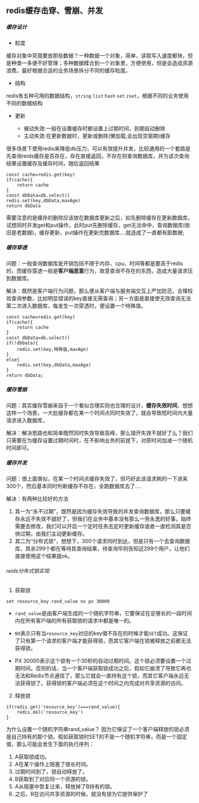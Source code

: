 
## redis缓存击穿、雪崩、并发

##### 缓存设计

* 粒度

缓存对象中究竟要放那些数据？一种数据一个对象，简单，读取写入速度都快，但是种类一多便不好管理；多种数据糅合到一个对象里，方便使用，但是会造成资源浪费。最好根据合适的业务场景拆分不同的缓存粒度。


* 结构

redis有五种可用的数据结构，`string` `list` `hash` `set` `zset`，根据不同的业务使用不同的数据结构


* 更新

  * 被动失效:一般在设置缓存时都设置上过期时间，到期自动删除
  * 主动失效:在更新数据时，更新或删除(懒加载,会出现空窗期)缓存


很多场景下使用redis来降低db压力，可以有效提升并发，比较通用的一个套路是
先查询reids缓存是否存在，存在直接返回，不存在则查询数据库，并为该次查询结果设置缓存及缓存时间，随后返回结果

```
const cache=redis.get(key)
if(cache){
    return cache
}
const dbData=db.select()
redis.set(key,dbData,maxAge)
return dbData

```

需要注意的是缓存的删除应该放在数据库更新之后，如先删除缓存在更新数据库，试想同时并发get和put操作，此时put先删除缓存，get无法命中，查询数据库(依旧是老数据)，缓存更新，put操作在更新完数据库....就造成了一直都有脏数据;



##### 缓存穿透

问题：一般查询数据库是开销包括不限于内存、cpu、时间等都是要高于redis的，而缓存穿透一般是**客户端恶意**行为，故意查询不存在的东西，造成大量请求压到数据库。

解决：既然是客户端行为问题，那么便从客户端与服务端交互上严加防范，合理校验查询参数，比如明显错误的key直接无需查询；另一方面是直接使无效查询无法第二次进入数据库，每发生一次穿透时，便设置一个特殊值。

```
const cache=redis.get(key)
if(cache){
    return cache
}
const dbData=db.select()
if(!dbData){
    redis.set(key,特殊值,maxAge)
}
else{
    redis.set(key,dbData,maxAge)
}
return dbData;
```

##### 缓存雪崩

问题：其实缓存雪崩来自于一个看似合理实则也合理的设计，**缓存失效时间**，想想这样一个场景，一大批缓存都在某一个时间点同时失效了，就会导致短时间内大量请求进入数据库，

解决：解决思路也和简单既然同时失效导致高峰，那么错开失效不就好了么？我们只需要在为缓存设置过期时间时，在不影响业务的前提下，对原时间加减一个随机时间即可。


##### 缓存并发

问题：很上面类似，在某一个时间点缓存失效了，但巧好此该请求刷的一下进来300个，然后基本同时判断缓存不存在，全跑数据库去了....

解决：有两种比较好的方法

1. 其一为“永不过期”，既然是因为缓存失效导致的并发查询数据库，那么只要缓存永远不失效不就好了，但我们在业务中基本没有那么一劳永逸的好事，始终需要去修改，我们可以开启一个定时任务去定时更新缓存或者一直检测其是否快过期，由我们主动更新缓存。
2. 其二为“分布式锁”，想想下，300个请求同时到达，但是只有一个去查询数据库，其余299个都在等待其查询结果，待查询毕则告知这299个用户，让他们直接使用这个结果就ok。

###### reids分布式锁实现

1. 获取锁

`set resource_key rand_value nx px 30000`

* `rand_value`是由客户端生成的一个随机字符串，它要保证在足够长的一段时间内在所有客户端的所有获取锁的请求中都是唯一的。


* `NX`表示只有当`resource_key`对应的key值不存在的时候才能`SET`成功。这保证了只有第一个请求的客户端才能获得锁，而其它客户端在锁被释放之前都无法获得锁。

* PX 30000表示这个锁有一个30秒的自动过期时间。这个锁必须要设置一个过期时间。否则的话，当一个客户端获取锁成功之后，假如它崩溃了导致它再也无法和Redis节点通信了，那么它就会一直持有这个锁，而其它客户端永远无法获得锁了。获得锁的客户端必须在这个时间之内完成对共享资源的访问。


2. 释放锁

```
if(redis.get('resource_key')===rand_value){
    redis.del('resource_key')
}
```


为什么设置一个随机字符串rand_value？
因为它保证了一个客户端释放的锁必须是自己持有的那个锁。假如获取锁时SET的不是一个随机字符串，而是一个固定值，那么可能会发生下面的执行序列：

1. A获取锁成功。
2. A在某个操作上阻塞了很长时间。
3. 过期时间到了，锁自动释放了。
4. B获取到了对应同一个资源的锁。
5. A从阻塞中恢复过来，释放掉了B持有的锁。
6. 之后，B在访问共享资源的时候，就没有锁为它提供保护了





